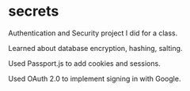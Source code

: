 # secrets

Authentication and Security project I did for a class.

Learned about database encryption, hashing, salting. 

Used Passport.js to add cookies and sessions.

Used OAuth 2.0 to implement signing in with Google.
